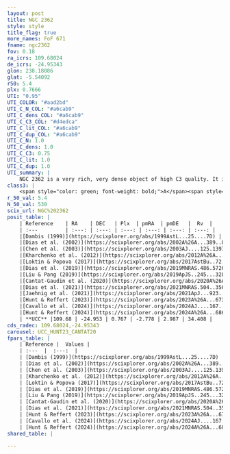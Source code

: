 ```yaml
---
layout: post
title: NGC 2362
style: style
title_flag: true
more_names: FoF 671
fname: ngc2362
fov: 0.18
ra_icrs: 109.68024
de_icrs: -24.95343
glon: 238.18086
glat: -5.54092
r50: 5.4
plx: 0.7666
UTI: "0.95"
UTI_COLOR: "#aad2bd"
UTI_C_N_COL: "#a6cab9"
UTI_C_dens_COL: "#a6cab9"
UTI_C_C3_COL: "#d4edca"
UTI_C_lit_COL: "#a6cab9"
UTI_C_dup_COL: "#a6cab9"
UTI_C_N: 1.0
UTI_C_dens: 1.0
UTI_C_C3: 0.75
UTI_C_lit: 1.0
UTI_C_dup: 1.0
UTI_summary: |
    NGC 2362 is a very rich, very dense object of high C3 quality. It is very well-studied in the literature.
class3: |
    <span style="color: green; font-weight: bold;">A</span><span style="color: #FFC300; font-weight: bold;">B</span>
r_50_val: 5.4
N_50_val: 530
scix_url: NGC%202362
posit_table: |
    | Reference    | RA    | DEC   | Plx  | pmRA  | pmDE   |  Rv  |
    | :---         | :---: | :---: | :---: | :---: | :---: | :---: |
    |[Dambis (1999)](https://scixplorer.org/abs/1999AstL...25....7D) | 109.671 | -24.955 | -- | -- | -- | -- |
    |[Dias et al. (2002)](https://scixplorer.org/abs/2002A%26A...389..871D) | 109.671 | -24.955 | -- | -2.29 | 3.03 | 36.43 |
    |[Chen et al. (2003)](https://scixplorer.org/abs/2003AJ....125.1397C) | 109.729 | -24.951 | -- | -2.29 | 3.03 | 42.2 |
    |[Kharchenko et al. (2012)](https://scixplorer.org/abs/2012A%26A...543A.156K) | 109.68 | -24.96 | -- | -2.6 | 2.34 | -- |
    |[Loktin & Popova (2017)](https://scixplorer.org/abs/2017AstBu..72..257L) | 109.68 | -24.96 | -- | -3.539 | 1.159 | 29.5 |
    |[Dias et al. (2019)](https://scixplorer.org/abs/2019MNRAS.486.5726D) | 109.671 | 24.954 | 0.742 | -2.791 | 2.953 | 28.86 |
    |[Liu & Pang (2019)](https://scixplorer.org/abs/2019ApJS..245...32L) | 109.666 | -24.931 | 0.748 | -2.769 | 2.952 | -- |
    |[Cantat-Gaudin et al. (2020)](https://scixplorer.org/abs/2020A%26A...640A...1C) | 109.671 | -24.954 | 0.742 | -2.791 | 2.953 | -- |
    |[Dias et al. (2021)](https://scixplorer.org/abs/2021MNRAS.504..356D) | 109.672 | -24.949 | 0.743 | -2.779 | 2.95 | -- |
    |[Jaehnig et al. (2021)](https://scixplorer.org/abs/2021ApJ...923..129J) | 109.673 | -24.933 | 0.786 | -2.783 | 2.916 | -- |
    |[Hunt & Reffert (2023)](https://scixplorer.org/abs/2023A%26A...673A.114H) | 109.672 | -24.952 | 0.774 | -2.763 | 2.974 | 42.196 |
    |[Cavallo et al. (2024)](https://scixplorer.org/abs/2024AJ....167...12C) | 109.693 | -24.967 | 0.778 | -- | -- | -- |
    |[Hunt & Reffert (2024)](https://scixplorer.org/abs/2024A%26A...686A..42H) | 109.672 | -24.952 | 0.774 | -2.763 | 2.974 | 42.196 |
    | **UCC** |109.68 | -24.953 | 0.767 | -2.778 | 2.987 | 34.408 | 
cds_radec: 109.68024,-24.95343
carousel: UCC_HUNT23_CANTAT20
fpars_table: |
    | Reference |  Values |
    | :---  |  :---:  |
    | [Dambis (1999)](https://scixplorer.org/abs/1999AstL...25....7D) | `E_B-V_=0.11, DM0=10.53, log_age_=7.0` |
    | [Dias et al. (2002)](https://scixplorer.org/abs/2002A%26A...389..871D) | `E(B-V)=0.1, Dist=1480.0, Age=6.7` |
    | [Chen et al. (2003)](https://scixplorer.org/abs/2003AJ....125.1397C) | `HDis=1389, Age=0.0` |
    | [Kharchenko et al. (2012)](https://scixplorer.org/abs/2012A%26A...543A.156K) | `e_bv=0.167, distance=1375, log_age=6.64` |
    | [Loktin & Popova (2017)](https://scixplorer.org/abs/2017AstBu..72..257L) | `E(B-V)=0.097, Dmod=10.709, logt=6.917` |
    | [Dias et al. (2019)](https://scixplorer.org/abs/2019MNRAS.486.5726D) | `E(B-V)=0.17, Dist=1285, logAge=6.872, Z=0.005` |
    | [Liu & Pang (2019)](https://scixplorer.org/abs/2019ApJS..245...32L) | `Age=0.008, Z=0.5` |
    | [Cantat-Gaudin et al. (2020)](https://scixplorer.org/abs/2020A%26A...640A...1C) | `AVNN=0.37, DMNN=10.64, AgeNN=6.76` |
    | [Dias et al. (2021)](https://scixplorer.org/abs/2021MNRAS.504..356D) | `Av=0.43, Dist=1233, logage=7.156, [Fe/H]=-0.104` |
    | [Hunt & Reffert (2023)](https://scixplorer.org/abs/2023A%26A...673A.114H) | `AV50=0.384, diffAV50=1.346, MOD50=10.437, logAge50=6.842` |
    | [Cavallo et al. (2024)](https://scixplorer.org/abs/2024AJ....167...12C) | `AV50=0.3, dMod50=10.37, logAge50=6.74, [Fe/H]50=0.03` |
    | [Hunt & Reffert (2024)](https://scixplorer.org/abs/2024A%26A...686A..42H) | `MassJ=388.737` |
shared_table: |
    
---
```

